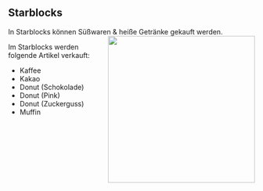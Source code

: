 ## Starblocks

In Starblocks können Süßwaren & heiße Getränke gekauft werden. <img align="right" width="300" eight="200" src="https://i.imgur.com/TtJWNkz.png"> 

Im Starblocks werden folgende Artikel verkauft:
+ Kaffee
+ Kakao
+ Donut (Schokolade)
+ Donut (Pink)
+ Donut (Zuckerguss)
+ Muffin

